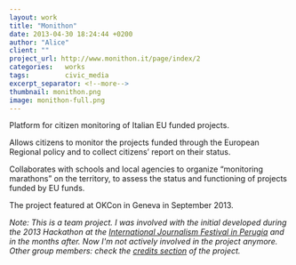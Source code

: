 ```yaml
---
layout: work
title: "Monithon"
date: 2013-04-30 18:24:44 +0200
author: "Alice"
client: ""
project_url: http://www.monithon.it/page/index/2
categories:   works
tags:         civic_media
excerpt_separator: <!--more-->
thumbnail: monithon.png
image: monithon-full.png
---
```

Platform for citizen monitoring of Italian EU funded projects.
<!--more-->

Allows citizens to monitor the projects funded through the European Regional policy and to collect citizens’ report on their status.

Collaborates with schools and local agencies to organize “monitoring marathons” on the territory, to assess the status and functioning of projects funded by EU funds.

The project featured at OKCon in Geneva in September 2013.

*Note: This is a team project. I was involved with the initial developed during the 2013 Hackathon at the [International Journalism Festival in Perugia](http://dataninja.it/projects/hackathon/) and in the months after. Now I'm not actively involved in the project anymore. 
Other group members: check the [credits section](http://www.monithon.it/page/index/9) of the project.*